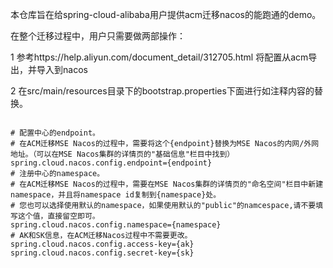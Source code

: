 
本仓库旨在给spring-cloud-alibaba用户提供acm迁移nacos的能跑通的demo。

在整个迁移过程中，用户只需要做两部操作：

1 参考https://help.aliyun.com/document_detail/312705.html  将配置从acm导出，并导入到nacos

2 在src/main/resources目录下的bootstrap.properties下面进行如注释内容的替换。

```

# 配置中心的endpoint。
# 在ACM迁移MSE Nacos的过程中，需要将这个{endpoint}替换为MSE Nacos的内网/外网地址。（可以在MSE Nacos集群的详情页的"基础信息"栏目中找到）
spring.cloud.nacos.config.endpoint={endpoint}
# 注册中心的namespace。
# 在ACM迁移MSE Nacos的过程中，需要在MSE Nacos集群的详情页的"命名空间"栏目中新建namespace，并且将namespace id复制到{namespace}处。
# 您也可以选择使用默认的namespace，如果使用默认的"public"的namcespace,请不要填写这个值，直接留空即可。
spring.cloud.nacos.config.namespace={namespace}
# AK和SK信息，在ACM迁移Nacos过程中不需要更改。
spring.cloud.nacos.config.access-key={ak}
spring.cloud.nacos.config.secret-key={sk}

```
